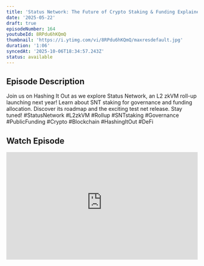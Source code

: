 ```yaml
---
title: 'Status Network: The Future of Crypto Staking & Funding Explained!'
date: '2025-05-22'
draft: true
episodeNumber: 164
youtubeId: 8RPdu6hKQmQ
thumbnail: 'https://i.ytimg.com/vi/8RPdu6hKQmQ/maxresdefault.jpg'
duration: '1:06'
syncedAt: '2025-10-06T18:34:57.243Z'
status: available
---
```

## Episode Description

Join us on Hashing It Out as we explore Status Network, an L2 zkVM roll-up launching next year! Learn about SNT staking for governance and funding allocation. Discover its roadmap and the exciting test net release. Stay tuned! #StatusNetwork #L2zkVM #Rollup #SNTstaking #Governance #PublicFunding #Crypto #Blockchain #HashingItOut #DeFi

## Watch Episode

<div style="position: relative; padding-bottom: 56.25%; height: 0; overflow: hidden;">
  <iframe
    src="https://www.youtube-nocookie.com/embed/8RPdu6hKQmQ"
    style="position: absolute; top: 0; left: 0; width: 100%; height: 100%;"
    frameborder="0"
    allow="accelerometer; autoplay; clipboard-write; encrypted-media; gyroscope; picture-in-picture"
    allowfullscreen
  ></iframe>
</div>

